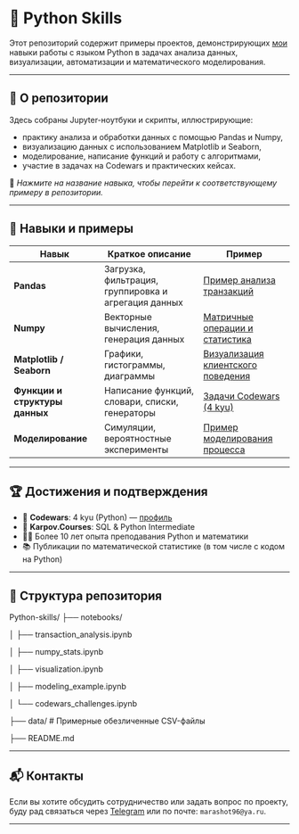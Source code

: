 # 🐍 Python Skills

Этот репозиторий содержит примеры проектов, демонстрирующих [мои](https://github.com/marashot96/about-me) навыки работы с языком Python в задачах анализа данных, визуализации, автоматизации и математического моделирования.

---

## 📌 О репозитории

Здесь собраны Jupyter-ноутбуки и скрипты, иллюстрирующие:
- практику анализа и обработки данных с помощью Pandas и Numpy,
- визуализацию данных с использованием Matplotlib и Seaborn,
- моделирование, написание функций и работу с алгоритмами,
- участие в задачах на Codewars и практических кейсах.

🔗 *Нажмите на название навыка, чтобы перейти к соответствующему примеру в репозитории.*

---

## 🧠 Навыки и примеры

| Навык | Краткое описание | Пример |
|-------|------------------|--------|
| **Pandas** | Загрузка, фильтрация, группировка и агрегация данных | [Пример анализа транзакций](./notebooks/transaction_analysis.ipynb) |
| **Numpy** | Векторные вычисления, генерация данных | [Матричные операции и статистика](./notebooks/numpy_stats.ipynb) |
| **Matplotlib / Seaborn** | Графики, гистограммы, диаграммы | [Визуализация клиентского поведения](./notebooks/visualization.ipynb) |
| **Функции и структуры данных** | Написание функций, словари, списки, генераторы | [Задачи Codewars (4 kyu)](./notebooks/codewars_challenges.ipynb) |
| **Моделирование** | Симуляции, вероятностные эксперименты | [Пример моделирования процесса](./notebooks/modeling_example.ipynb) |

---

## 🏆 Достижения и подтверждения

- 🥷 **Codewars**: 4 kyu (Python) — [профиль](https://www.codewars.com/users/marashot96)
- 📜 **Karpov.Courses**: SQL & Python Intermediate
- 👨‍🏫 Более 10 лет опыта преподавания Python и математики
- 📚 Публикации по математической статистике (в том числе с кодом на Python)

---

## 📁 Структура репозитория
Python-skills/
├── notebooks/

│ ├── transaction_analysis.ipynb

│ ├── numpy_stats.ipynb

│ ├── visualization.ipynb

│ ├── modeling_example.ipynb

│ └── codewars_challenges.ipynb

├── data/ # Примерные обезличенные CSV-файлы

├── README.md

---

## 📬 Контакты

Если вы хотите обсудить сотрудничество или задать вопрос по проекту, буду рад связаться через [Telegram](https://t.me/marashot96) или по почте: `marashot96@ya.ru`.

---

